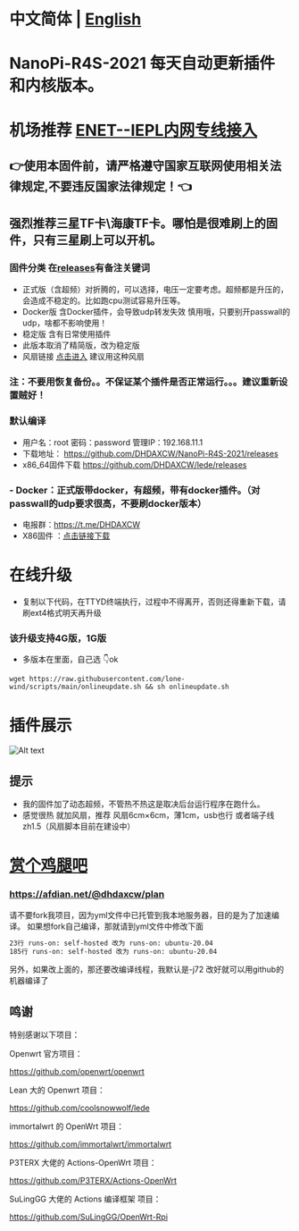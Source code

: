 # 中文简体 | [English](https://github.com/DHDAXCW/NanoPi-R4S-2021/blob/main/EngLish.md)
# NanoPi-R4S-2021 每天自动更新插件和内核版本。
# 机场推荐 [ENET--IEPL内网专线接入](https://www.easy2022.com/#/register?code=Ut7iWMrk)
## 👉使用本固件前，请严格遵守国家互联网使用相关法律规定,不要违反国家法律规定！👈
## 强烈推荐三星TF卡\海康TF卡。哪怕是很难刷上的固件，只有三星刷上可以开机。
### 固件分类 在[releases](https://github.com/DHDAXCW/NanoPi-R4S-2021/releases)有备注关键词
- 正式版（含超频）对折腾的，可以选择，电压一定要考虑。超频都是升压的，会造成不稳定的。比如跑cpu测试容易升压等。
- Docker版 含Docker插件，会导致udp转发失效 慎用哦，只要别开passwall的udp，啥都不影响使用！
- 稳定版 含有日常使用插件
- 此版本取消了精简版，改为稳定版
- 风扇链接 [点击进入](https://s.click.taobao.com/t?e=m%3D2%26s%3Dd8Ack0Lbx8McQipKwQzePOeEDrYVVa64LKpWJ%2Bin0XJRAdhuF14FMXpyNmcFd6mT8sviUM61dt2T0mcOGN1M6FAj1gqltKaEfKzCcEr0EW0YuhTK3FPxiHMT7yc3NZrQKSOkJV8harV3phaPbavinqGCwVfdcN0wcSpj5qSCmbA%3D)  建议用这种风扇
### 注：不要用恢复备份。。不保证某个插件是否正常运行。。。建议重新设置贼好！


### 默认编译  

- 用户名：root 密码：password  管理IP：192.168.11.1
- 下载地址： https://github.com/DHDAXCW/NanoPi-R4S-2021/releases
- x86_64固件下载 https://github.com/DHDAXCW/lede/releases
### - Docker：正式版带docker，有超频，带有docker插件。（对passwall的udp要求很高，不要刷docker版本）
- 电报群：https://t.me/DHDAXCW
- X86固件 ：[点击链接下载](https://github.com/DHDAXCW/lede/releases)
# 在线升级
- 复制以下代码，在TTYD终端执行，过程中不得离开，否则还得重新下载，请刷ext4格式明天再升级
### 该升级支持4G版，1G版
- 多版本在里面，自己选 👇ok 
```
wget https://raw.githubusercontent.com/lone-wind/scripts/main/onlineupdate.sh && sh onlineupdate.sh
```
# 插件展示
 ![Alt text](data/20.jpg?raw=true "Title")
## 提示
 - 我的固件加了动态超频，不管热不热这是取决后台运行程序在跑什么。
 - 感觉很热  就加风扇，推荐 风扇6cm×6cm，薄1cm，usb也行 或者端子线zh1.5（风扇脚本目前在建设中）
# [赏个鸡腿吧](https://afdian.net/@dhdaxcw/plan)
### https://afdian.net/@dhdaxcw/plan

请不要fork我项目，因为yml文件中已托管到我本地服务器，目的是为了加速编译。
如果想fork自己编译，那就请到yml文件中修改下面
```bash
23行 runs-on: self-hosted 改为 runs-on: ubuntu-20.04
185行 runs-on: self-hosted 改为 runs-on: ubuntu-20.04
```
另外，如果改上面的，那还要改编译线程，我默认是-j72
改好就可以用github的机器编译了

## 鸣谢

特别感谢以下项目：

Openwrt 官方项目：

<https://github.com/openwrt/openwrt>

Lean 大的 Openwrt 项目：

<https://github.com/coolsnowwolf/lede>

immortalwrt 的 OpenWrt 项目：

<https://github.com/immortalwrt/immortalwrt>

P3TERX 大佬的 Actions-OpenWrt 项目：

<https://github.com/P3TERX/Actions-OpenWrt>

SuLingGG 大佬的 Actions 编译框架 项目：

https://github.com/SuLingGG/OpenWrt-Rpi
